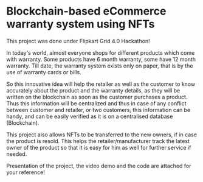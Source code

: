 # Blockchain-based eCommerce warranty system using NFTs

This project was done under Flipkart Grid 4.0 Hackathon!

In today's world, almost everyone shops for different products which come with warranty. Some products have 6 month warranty, some have 12 month warranty. Till date, the warranty system exists only on paper, that is by the use of warranty cards or bills.

So this innovative idea will help the retailer as well as the customer to know accurately about the product and the warranty details, as they will be written on the blockchain as soon as the customer purchases a product. Thus this information will be centralized and thus in case of any conflict between customer and retailer, or two customers, this information can be handy, and can be easily verified as it is on a centralised database (Blockchain).

This project also allows NFTs to be transferred to the new owners, if in case the product is resold. This helps the retailer/manufacturer track the latest owner of the product so that it is easy for him as well for further service if needed.

Presentation of the project, the video demo and the code are attached for your reference!
